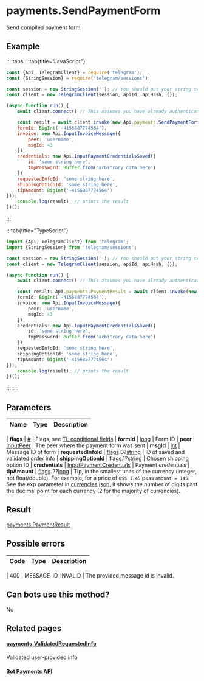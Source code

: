 # payments.SendPaymentForm

Send compiled payment form



## Example

::::tabs
:::tab{title="JavaScript"}
```js
const {Api, TelegramClient} = require('telegram');
const {StringSession} = require('telegram/sessions');

const session = new StringSession(''); // You should put your string session here
const client = new TelegramClient(session, apiId, apiHash, {});

(async function run() {
    await client.connect() // This assumes you have already authenticated with .start()

    const result = await client.invoke(new Api.payments.SendPaymentForm({
    formId: BigInt('-4156887774564'),
    invoice: new Api.InputInvoiceMessage({
        peer: 'username',
        msgId: 43
    }),
    credentials: new Api.InputPaymentCredentialsSaved({
        id: 'some string here',
        tmpPassword: Buffer.from('arbitrary data here')
    }),
    requestedInfoId: 'some string here',
    shippingOptionId: 'some string here',
    tipAmount: BigInt('-4156887774564')
}));
    console.log(result); // prints the result
})();
```
:::

:::tab{title="TypeScript"}
```ts
import {Api, TelegramClient} from 'telegram';
import {StringSession} from 'telegram/sessions';

const session = new StringSession(''); // You should put your string session here
const client = new TelegramClient(session, apiId, apiHash, {});

(async function run() {
    await client.connect() // This assumes you have already authenticated with .start()

    const result: Api.payments.PaymentResult = await client.invoke(new Api.payments.SendPaymentForm({
    formId: BigInt('-4156887774564'),
    invoice: new Api.InputInvoiceMessage({
        peer: 'username',
        msgId: 43
    }),
    credentials: new Api.InputPaymentCredentialsSaved({
        id: 'some string here',
        tmpPassword: Buffer.from('arbitrary data here')
    }),
    requestedInfoId: 'some string here',
    shippingOptionId: 'some string here',
    tipAmount: BigInt('-4156887774564')
}));
    console.log(result); // prints the result
})();
```
:::
::::



## Parameters

| Name | Type | Description |
| :--: | ---- | ----------- |

| **flags** | [#](https://core.telegram.org/type/%23) | Flags, see [TL conditional fields](https://core.telegram.org/mtproto/TL-combinators#conditional-fields) 
| **formId** | [long](https://core.telegram.org/type/long) | Form ID 
| **peer** | [InputPeer](https://core.telegram.org/type/InputPeer) | The peer where the payment form was sent 
| **msgId** | [int](https://core.telegram.org/type/int) | Message ID of form 
| **requestedInfoId** | [flags](https://core.telegram.org/mtproto/TL-combinators#conditional-fields).0?[string](https://core.telegram.org/type/string) | ID of saved and validated [order info](https://core.telegram.org/constructor/payments.validatedRequestedInfo) 
| **shippingOptionId** | [flags](https://core.telegram.org/mtproto/TL-combinators#conditional-fields).1?[string](https://core.telegram.org/type/string) | Chosen shipping option ID 
| **credentials** | [InputPaymentCredentials](https://core.telegram.org/type/InputPaymentCredentials) | Payment credentials 
| **tipAmount** | [flags](https://core.telegram.org/mtproto/TL-combinators#conditional-fields).2?[long](https://core.telegram.org/type/long) | Tip, in the smallest units of the currency (integer, not float/double). For example, for a price of `US$ 1.45` pass `amount = 145`. See the exp parameter in [currencies.json](https://core.telegram.org/bots/payments/currencies.json), it shows the number of digits past the decimal point for each currency (2 for the majority of currencies). 


## Result

[payments.PaymentResult](https://core.telegram.org/type/payments.PaymentResult)



## Possible errors

| Code | Type | Description |
| :--: | ---- | ----------- |

| 400 | MESSAGE\_ID\_INVALID | The provided message id is invalid. 


## Can bots use this method?

No

## Related pages

#### [payments.ValidatedRequestedInfo](https://core.telegram.org/constructor/payments.validatedRequestedInfo)

Validated user-provided info



#### [Bot Payments API](https://core.telegram.org/bots/payments)


